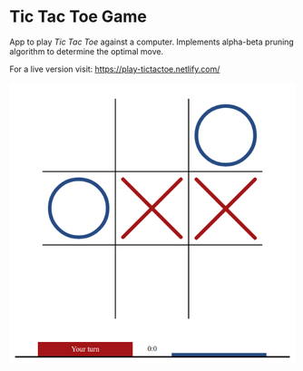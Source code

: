 # Tic Tac Toe Game

App to play *Tic Tac Toe* against a computer. Implements alpha-beta pruning algorithm to determine the optimal move.

For a live version visit: <https://play-tictactoe.netlify.com/>

![tic tac toe screenshot](screenshot.png)
